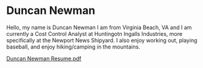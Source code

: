 # Duncan Newman

Hello, my name is Duncan Newman I am from Virginia Beach, VA and I am currently a Cost Control Analyst at Huntingotn Ingalls Industries, more specifically at the Newport News Shipyard. I also enjoy working out, playing baseball, and enjoy hiking/camping in the mountains. 

[Duncan Newman Resume.pdf](https://github.com/user-attachments/files/17092094/Duncan.Newman.Resume.pdf)
